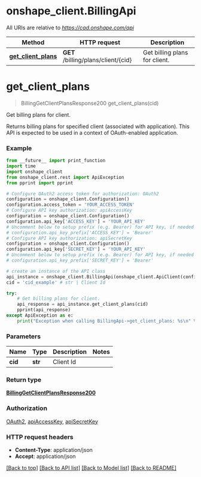 # onshape_client.BillingApi

All URIs are relative to *https://cad.onshape.com/api*

Method | HTTP request | Description
------------- | ------------- | -------------
[**get_client_plans**](BillingApi.md#get_client_plans) | **GET** /billing/plans/client/{cid} | Get billing plans for client.


# **get_client_plans**
> BillingGetClientPlansResponse200 get_client_plans(cid)

Get billing plans for client.

Returns billing plans for specified client (associated with application). This API is expected to be     used in a context of OAuth-enabled application.

### Example
```python
from __future__ import print_function
import time
import onshape_client
from onshape_client.rest import ApiException
from pprint import pprint

# Configure OAuth2 access token for authorization: OAuth2
configuration = onshape_client.Configuration()
configuration.access_token = 'YOUR_ACCESS_TOKEN'
# Configure API key authorization: apiAccessKey
configuration = onshape_client.Configuration()
configuration.api_key['ACCESS_KEY'] = 'YOUR_API_KEY'
# Uncomment below to setup prefix (e.g. Bearer) for API key, if needed
# configuration.api_key_prefix['ACCESS_KEY'] = 'Bearer'
# Configure API key authorization: apiSecretKey
configuration = onshape_client.Configuration()
configuration.api_key['SECRET_KEY'] = 'YOUR_API_KEY'
# Uncomment below to setup prefix (e.g. Bearer) for API key, if needed
# configuration.api_key_prefix['SECRET_KEY'] = 'Bearer'

# create an instance of the API class
api_instance = onshape_client.BillingApi(onshape_client.ApiClient(configuration))
cid = 'cid_example' # str | Client Id

try:
    # Get billing plans for client.
    api_response = api_instance.get_client_plans(cid)
    pprint(api_response)
except ApiException as e:
    print("Exception when calling BillingApi->get_client_plans: %s\n" % e)
```

### Parameters

Name | Type | Description  | Notes
------------- | ------------- | ------------- | -------------
 **cid** | **str**| Client Id | 

### Return type

[**BillingGetClientPlansResponse200**](BillingGetClientPlansResponse200.md)

### Authorization

[OAuth2](../README.md#OAuth2), [apiAccessKey](../README.md#apiAccessKey), [apiSecretKey](../README.md#apiSecretKey)

### HTTP request headers

 - **Content-Type**: application/json
 - **Accept**: application/json

[[Back to top]](#) [[Back to API list]](../README.md#documentation-for-api-endpoints) [[Back to Model list]](../README.md#documentation-for-models) [[Back to README]](../README.md)

